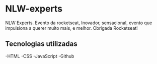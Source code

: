 # NLW-experts
NLW Experts. Evento da rocketseat,  Inovador, sensacional, evento que impulsiona a querer muito mais, e melhor. Obrigada Rocketseat!


## Tecnologias utilizadas
-HTML
-CSS
-JavaScript
-Github 